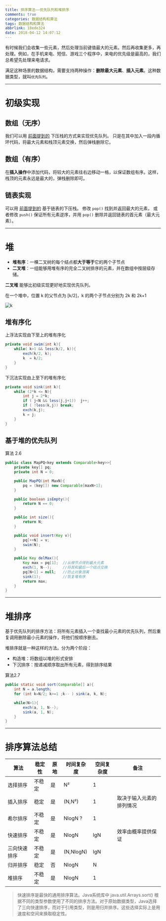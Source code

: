 ```yaml
---
title: 排序算法——优先队列和堆排序
comments: true
categories: 数据结构和算法
tags: 数据结构和算法
abbrlink: 18ede324
date: 2018-04-12 14:07:12
---
```


有时候我们会收集一些元素，然后处理当前键值最大的元素。然后再收集更多，再处理。例如，在手机来电、短信、游戏三个程序中，来电的优先级是最高的，我们总希望先处理来电请求。

满足这种场景的数据结构，需要支持两种操作：**删除最大元素**、**插入元素**。这种数据类型，就叫`优先队列`。


<!-- more -->

---

# 初级实现

## 数组（无序）

我们可以用 [前面提到的](../../../../post/a7047cb5.html) 下压栈的方式来实现优先队列。 只是在其中加入一段内循环代码，将最大元素和栈顶元素交换，然后弹栈删除它。

## 数组（有序）

在**插入操作**中添加代码，将较大的元素往右边移动一格，以保证数组有序。这样，栈顶的元素永远是最大的，弹栈删除即可。

## 链表实现

可以用 [前面提到的](../../../../post/a7047cb5.html) 基于链表的下压栈。 修改 `pop()` 找到并返回最大的元素， 或者修改 `push()` 保证所有元素逆序，并用 `pop()` 删除并返回链表的首元素（最大元素）。

---

# 堆

- **堆有序**：一棵二叉树的每个结点都**大于等于**它的两个子节点
- **二叉堆**：一组能够用堆有序的完全二叉树排序的元素，并在数组中按层级存储。

**二叉堆** 能够比初级实现更好地实现优先队列。

在一个堆中，位置 k 的父节点为 [k/2]，k 的两个子节点分别为 2k 和 2k+1

![k](../../../../images/DataStructure/k.png)

## 堆有序化


上浮法实现由下至上的堆有序化

```java
private void swim(int k){
    while( k>1 && less(k/2, k)){
        exch(k/2, k);
        k  = k/2;
    }
}
```

下沉法实现由上至下的堆有序化

```java
private void sink(int k){
    while (2*k <= N){
        int j = 2*k;
        if ( j<N && less(j,j+1))  j++;
        if ( !less(k,j)) break;
        exch(k,j);
        k = j;
    }
}
```

## 基于堆的优先队列

算法 2.6
```java
public class MapPQ<key extends Comparable<key>>{
    private key[] pq;
    private int N = 0;

    public MapPQ(int MaxN){
        pq = (key[]) new Comparable[maxN+1];
    }

    public boolean isEmpty(){
        return N == 0;
    }

    public int size(){
        return N;
    }

    public void insert(Key v){
        pq[++N] = v;
        swim(N);
    }

    public Key delMax(){
        Key max = pq[1];  //从根节点得到最大元素
        exch(1, N--);     //将其和最后一个结点交换
        pq[N+1] = null;   //防止对象游离
        sink(1);          //恢复堆有序
        return max;
    }
}
```

---

# 堆排序

基于优先队列的排序方法：将所有元素插入一个查找最小元素的优先队列，然后重复调用删除最小元素的操作，将他们按顺序删去。

堆排序就是一种这样的方法。分为两个阶段：
- 构造堆：将数组以堆的形式安排
- 下沉排序：按递减顺序取出所有元素，得到排序结果

算法2.7
```java
public static void sort(Comparable[] a){
    int N = a.length;
    for (int k=N/2; k>=1 ;k-- ) sink(a, k, N);

    while(N>1){
        exch(a, 1, N--);
        sink(a, 1, N);
    }
}
```

---

# 排序算法总结


算法 | 稳定性 | 原地 | 时间复杂度 | 空间复杂度 | 备注
---|---|---|---|---|---
选择排序|不稳定|是|N²|1|
插入排序|稳定|是|(N,N²)|1|取决于输入元素的排列情况
希尔排序|不稳定|是|NlogN ?|1|
快速排序|不稳定|是|NlogN|lgN|效率由概率提供保证
三向快速排序|不稳定|是|(N,NlogN)|lgN|
归并排序|稳定|否|NlogN|N|
堆排序|不稳定|是|NlogN|1|

> 快速排序是最快的通用排序算法。Java系统库中 java.util.Arrays.sort() 根据不同的类型参数使用了不同的排序方法。对于原始数据类型，Java选择了三向快速排序，而对于引用类型，则是用归并排序。这些选择实际上是用速度和空间来换取稳定性。
